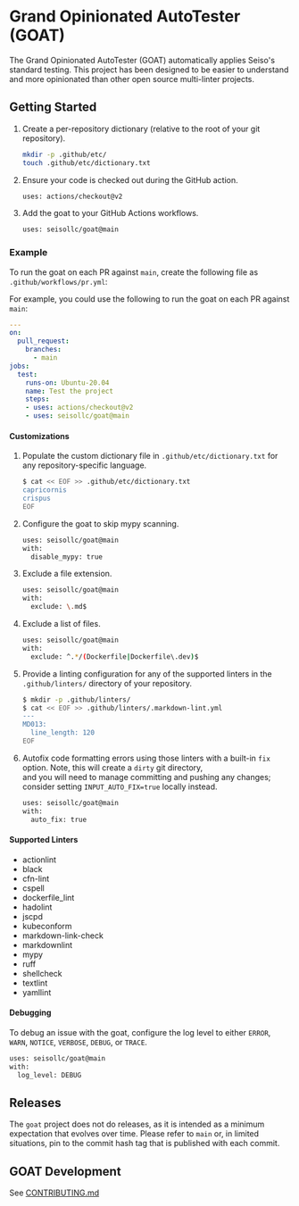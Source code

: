 # Grand Opinionated AutoTester (GOAT)

The Grand Opinionated AutoTester (GOAT) automatically applies Seiso's standard testing.
This project has been designed to be easier to understand and more opinionated than other open source multi-linter projects.

## Getting Started

1. Create a per-repository dictionary (relative to the root of your git repository).

    ```bash
    mkdir -p .github/etc/
    touch .github/etc/dictionary.txt
    ```

1. Ensure your code is checked out during the GitHub action.

    ```bash
    uses: actions/checkout@v2
    ```

1. Add the goat to your GitHub Actions workflows.

    ```bash
    uses: seisollc/goat@main
    ```

### Example

To run the goat on each PR against `main`, create the following file as `.github/workflows/pr.yml`:

For example, you could use the following to run the goat on each PR against `main`:

```yml
---
on:
  pull_request:
    branches:
      - main
jobs:
  test:
    runs-on: Ubuntu-20.04
    name: Test the project
    steps:
    - uses: actions/checkout@v2
    - uses: seisollc/goat@main
```

#### Customizations

1. Populate the custom dictionary file in `.github/etc/dictionary.txt` for any repository-specific language.

    ```bash
    $ cat << EOF >> .github/etc/dictionary.txt
    capricornis
    crispus
    EOF
    ```

1. Configure the goat to skip mypy scanning.

    ```bash
    uses: seisollc/goat@main
    with:
      disable_mypy: true
    ```

1. Exclude a file extension.

    ```bash
    uses: seisollc/goat@main
    with:
      exclude: \.md$
    ```

1. Exclude a list of files.

    ```bash
    uses: seisollc/goat@main
    with:
      exclude: ^.*/(Dockerfile|Dockerfile\.dev)$
    ```

1. Provide a linting configuration for any of the supported linters in the `.github/linters/` directory of your repository.

    ```bash
    $ mkdir -p .github/linters/
    $ cat << EOF >> .github/linters/.markdown-lint.yml
    ---
    MD013:
      line_length: 120
    EOF
    ```
  
1. Autofix code formatting errors using those linters with a built-in `fix` option. Note, this will create a `dirty` git directory,  
   and you will need to manage committing and pushing any changes; consider setting `INPUT_AUTO_FIX=true` locally instead.

    ```bash
    uses: seisollc/goat@main
    with:
      auto_fix: true
    ```

#### Supported Linters

- actionlint
- black
- cfn-lint
- cspell
- dockerfile_lint
- hadolint
- jscpd
- kubeconform
- markdown-link-check
- markdownlint
- mypy
- ruff
- shellcheck
- textlint
- yamllint

#### Debugging

To debug an issue with the goat, configure the log level to either `ERROR`, `WARN`, `NOTICE`, `VERBOSE`, `DEBUG`, or `TRACE`.

```bash
uses: seisollc/goat@main
with:
  log_level: DEBUG
```

## Releases

The `goat` project does not do releases, as it is intended as a minimum expectation that evolves over time. Please refer to `main` or, in limited
situations, pin to the commit hash tag that is published with each commit.

## GOAT Development

See [CONTRIBUTING.md](./CONTRIBUTING.md)
